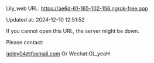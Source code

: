 Lily_web URL: https://ae6d-61-165-102-156.ngrok-free.app

Updated at: 2024-12-10 12:51:52

If you cannot open this URL, the server might be down.

Please contact: 

goley04@foxmail.com Or Wechat:GL_yeaH